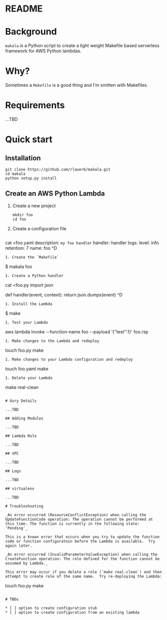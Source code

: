 # README

# Background

`makala` is a Python script to create a light weight Makefile based serverless
framework for AWS Python lambdas.

# Why?

Sometimes a `Makefile` is a good thing and I'm smitten with Makefiles.

# Requirements

...TBD

# Quick start

## Installation

```
git clone https://github.com/rlauer6/makala.git
cd makala
python setup.py install
```

## Create an AWS Python Lambda

1. Create a new project
   ```
   mkdir foo
   cd foo
   ```
1. Create a configuration file 
   ```
cat <foo.yaml
description: `my foo handler`
handler: handler
logs:
  level: info
  retention: 7
name: foo
^D
   ```
1. Create the `Makefile`
   ```
$ makala foo
   ```
1. Create a Python handler
   ```
cat <foo.py
import json

def handler(event, context):
    return json.dumps(event)
^D
   ```
1. Install the Lambda
   ```
   $ make
   ```
1. Test your Lambda
   ```
aws lambda invoke --function-name foo --payload '{"test":1}' foo.rsp
   ```
1. Make changes to the Lambda and redeploy
   ```
touch foo.py
make
   ```
1. Make changes to your Lambda configuration and redeploy
   ```
touch foo.yaml
make
   ```
1. Delete your Lambda
   ```
make real-clean
   ```

# Gory Details

...TBD

## Adding Modules

...TBD

## Lambda Role

...TBD

## VPC

...TBD

## Logs

...TBD

## virtualenv

...TBD

# Troubleshooting

_An error occurred (ResourceConflictException) when calling the
UpdateFunctionCode operation: The operation cannot be performed at
this time. The function is currently in the following state:
'Pending'_

This is a known error that occurs when you try to update the function
code or function configuratoin before the Lambda is available.  Try
again later.

_An error occurred (InvalidParameterValueException) when calling the
CreateFunction operation: The role defined for the function cannot be
assumed by Lambda._

This error may occur if you delete a role (`make real-clean`) and then
attempt to create role of the same name.  Try re-deploying the Lambda:

```
touch foo.py
make
```

# TBDs

* [ ] option to create configuration stub
* [ ] option to create configuration from an existing lambda

